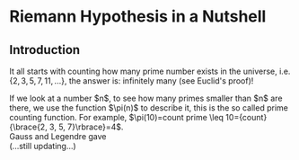 # Riemann Hypothesis in a Nutshell

## Introduction
It all starts with counting how many prime number exists in the universe, i.e. $\lbrace 2, 3, 5, 7, 11, ... \rbrace$,
the answer is: infinitely many (see Euclid's proof)!
<p/>
If we look at a number $n$, to see how many primes smaller than $n$ are there, we use the function $\pi(n)$ to describe it, this is the so called prime counting function. For example, $\pi(10)=count prime \leq 10={count}{\brace{2, 3, 5, 7}\rbrace}=4$.
<br/>
Gauss and Legendre gave
<br/>
(...still updating...)
